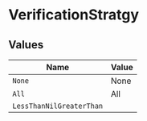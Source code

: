 # VerificationStratgy


## Values

| Name                     | Value                    |
| ------------------------ | ------------------------ |
| `None`                   | None                     |
| `All`                    | All                      |
| `LessThanNilGreaterThan` | <nil>                    |